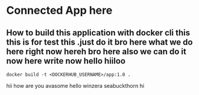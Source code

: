 # Connected App here 

## How to build this application with docker cli this this is for test this .just do it bro here what we do here right now hereh bro  here also we can do it now here write now hello hiiloo
```hiii
docker build -t <DOCKERHUB_USERNAME>/app:1.0 .
```
hii
how are you
avasome
hello
winzera
seabuckthorn
hi
